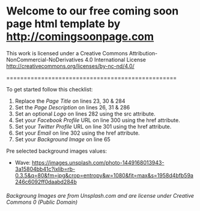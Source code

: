 
# Welcome to our free coming soon page html template by http://comingsoonpage.com

This work is licensed under a Creative Commons Attribution-NonCommercial-NoDerivatives 4.0 International License
http://creativecommons.org/licenses/by-nc-nd/4.0/

=================================================

To get started follow this checklist:

1. Replace the *Page Title* on lines 23, 30 & 284
2. Set the *Page Description* on lines 26, 31 & 286
3. Set an optional *Logo* on lines 282 using the src attribute.
4. Set your *Facebook Profile* URL on line 300 using the href attribute.
5. Set your *Twitter Profile* URL on line 301 using the href attribute.
6. Set your *Email* on line 302 using the href attribute.
7. Set your *Background Image* on line 65

Pre selected background images values:
* Wave: https://images.unsplash.com/photo-1449168013943-3a15804bb41c?ixlib=rb-0.3.5&q=80&fm=jpg&crop=entropy&w=1080&fit=max&s=1958d4bfb59a246c6092ff0daabd284b

###### Backgroung Images are from Unsplash.com and are license under Creative Commons 0 (Public Domain)
